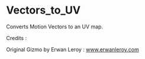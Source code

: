 # Vectors_to_UV

Converts Motion Vectors to an UV map.

Credits :

Original Gizmo by Erwan Leroy :
www.erwanleroy.com